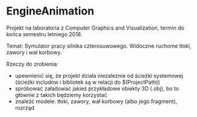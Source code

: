# EngineAnimation
Projekt na laboratoria z Computer Graphics and Visualization, termin do końca semestru letniego 2018.

Temat: Symulator pracy silnika czterosuwowego. Widoczne ruchome tłoki, zawory i wał korbowy.

Rzeczy do zrobienia:
- upewnienić się, że projekt działa niezależnie od ścieżki systemowej (ścieżki includów i bibliotek są w relacji do $(ProjectPath))
- spróbować załadować jakieś przykładowe obiekty 3D (.obj), bo to głównie z takich będziemy korzystać 
- znaleźć modele: tłoki, zawory, wał korbowy (albo jego fragment), rozrząd
